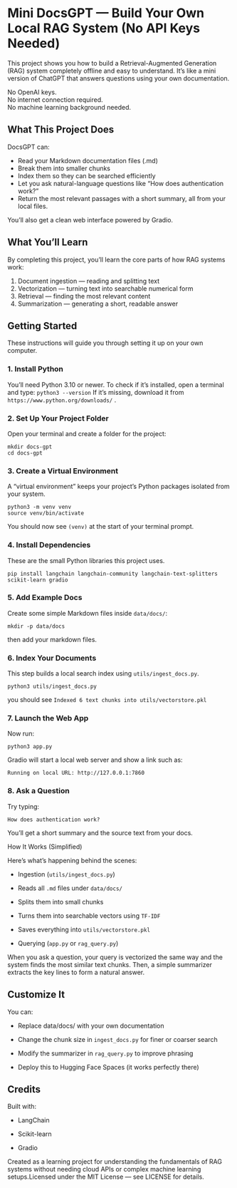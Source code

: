 # Mini DocsGPT — Build Your Own Local RAG System (No API Keys Needed)

This project shows you how to build a Retrieval-Augmented Generation (RAG) system completely offline and easy to understand. It’s like a mini version of ChatGPT that answers questions using your own documentation.

No OpenAI keys.  
No internet connection required.  
No machine learning background needed.

## What This Project Does

DocsGPT can:
- Read your Markdown documentation files (.md)
- Break them into smaller chunks
- Index them so they can be searched efficiently
- Let you ask natural-language questions like “How does authentication work?”
- Return the most relevant passages with a short summary, all from your local files.

You’ll also get a clean web interface powered by Gradio.

## What You’ll Learn

By completing this project, you’ll learn the core parts of how RAG systems work:
1. Document ingestion — reading and splitting text
2. Vectorization — turning text into searchable numerical form
3. Retrieval — finding the most relevant content
4. Summarization — generating a short, readable answer

## Getting Started

These instructions will guide you through setting it up on your own computer.

### 1. Install Python

You’ll need Python 3.10 or newer. To check if it’s installed, open a terminal and type:
`python3 --version`
If it’s missing, download it from `https://www.python.org/downloads/`
.

### 2. Set Up Your Project Folder

Open your terminal and create a folder for the project:
```
mkdir docs-gpt
cd docs-gpt
```

### 3. Create a Virtual Environment

A “virtual environment” keeps your project’s Python packages isolated from your system.

```
python3 -m venv venv
source venv/bin/activate
```
You should now see `(venv)` at the start of your terminal prompt.

### 4. Install Dependencies

These are the small Python libraries this project uses.
```
pip install langchain langchain-community langchain-text-splitters scikit-learn gradio
```
### 5. Add Example Docs

Create some simple Markdown files inside `data/docs/`:
```
mkdir -p data/docs
```
then add your markdown files.
### 6. Index Your Documents

This step builds a local search index using `utils/ingest_docs.py`.

```
python3 utils/ingest_docs.py
```

you should see
`Indexed 6 text chunks into utils/vectorstore.pkl`

### 7. Launch the Web App

Now run:

```
python3 app.py
```

Gradio will start a local web server and show a link such as:
```
Running on local URL: http://127.0.0.1:7860
```

### 8. Ask a Question

Try typing:

`How does authentication work?`

You’ll get a short summary and the source text from your docs.

How It Works (Simplified)

Here’s what’s happening behind the scenes:

* Ingestion (`utils/ingest_docs.py`)

* Reads all `.md` files under `data/docs/`

* Splits them into small chunks

* Turns them into searchable vectors using `TF-IDF`

* Saves everything into `utils/vectorstore.pkl`

* Querying (`app.py` or `rag_query.py`)

When you ask a question, your query is vectorized the same way and the system finds the most similar text chunks. Then, a simple summarizer extracts the key lines to form a natural answer.

## Customize It

You can:

* Replace data/docs/ with your own documentation

* Change the chunk size in `ingest_docs.py` for finer or coarser search

* Modify the summarizer in `rag_query.py` to improve phrasing

* Deploy this to Hugging Face Spaces (it works perfectly there)

## Credits

Built with:

* LangChain

* Scikit-learn

* Gradio

Created as a learning project for understanding the fundamentals of RAG systems without needing cloud APIs or complex machine learning setups.Licensed under the MIT License — see LICENSE for details.
